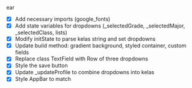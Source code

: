 ear
- [x] Add necessary imports (google_fonts)
- [x] Add state variables for dropdowns (_selectedGrade, _selectedMajor, _selectedClass, lists)
- [x] Modify initState to parse kelas string and set dropdowns
- [x] Update build method: gradient background, styled container, custom fields
- [x] Replace class TextField with Row of three dropdowns
- [x] Style the save button
- [x] Update _updateProfile to combine dropdowns into kelas
- [x] Style AppBar to match
